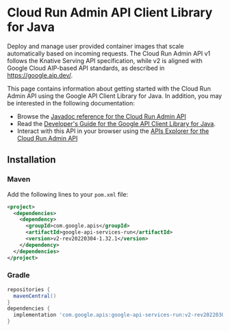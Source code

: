 # Cloud Run Admin API Client Library for Java

Deploy and manage user provided container images that scale automatically based on incoming requests. The Cloud Run Admin API v1 follows the Knative Serving API specification, while v2 is aligned with Google Cloud AIP-based API standards, as described in https://google.aip.dev/.

This page contains information about getting started with the Cloud Run Admin API
using the Google API Client Library for Java. In addition, you may be interested
in the following documentation:

* Browse the [Javadoc reference for the Cloud Run Admin API][javadoc]
* Read the [Developer's Guide for the Google API Client Library for Java][google-api-client].
* Interact with this API in your browser using the [APIs Explorer for the Cloud Run Admin API][api-explorer]

## Installation

### Maven

Add the following lines to your `pom.xml` file:

```xml
<project>
  <dependencies>
    <dependency>
      <groupId>com.google.apis</groupId>
      <artifactId>google-api-services-run</artifactId>
      <version>v2-rev20220304-1.32.1</version>
    </dependency>
  </dependencies>
</project>
```

### Gradle

```gradle
repositories {
  mavenCentral()
}
dependencies {
  implementation 'com.google.apis:google-api-services-run:v2-rev20220304-1.32.1'
}
```

[javadoc]: https://googleapis.dev/java/google-api-services-run/latest/index.html
[google-api-client]: https://github.com/googleapis/google-api-java-client/
[api-explorer]: https://developers.google.com/apis-explorer/#p/run/v1/
